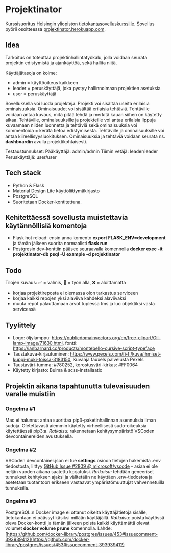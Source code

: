 # Projektinator

Kurssisuoritus Helsingin yliopiston [tietokantasovelluskurssille](https://hy-tsoha.github.io/materiaali/index).
Sovellus pyörii osoitteessa [projektinator.herokuapp.com](https://projektinator.herokuapp.com).

## Idea

Tarkoitus on toteuttaa projektinhallintatyökalu, jolla voidaan seurata projektin edistymistä ja ajankäyttöä, sekä hallita niitä.

Käyttäjätasoja on kolme:

- admin = käyttöoikeus kaikkeen
- leader = peruskäyttäjä, joka pystyy hallinnoimaan projektien asetuksia
- user = peruskäyttäjä

Sovelluksella voi luoda projekteja. Projekti voi sisältää useita erilaisia ominaisuuksia. Ominaisuudet voi sisältää erilaisia tehtäviä. Tehtäville voidaan antaa kuvaus, mitä pitää tehdä ja merkitä kauan siihen on käytetty aikaa. Tehtäville, ominaisuuksille ja projekteille voi antaa erilaisia lippuja kuvaamaan niiden luonnetta ja tehtäviä sekä ominaisuuksia voi kommentoida = kerätä tietoa edistymisestä. Tehtäville ja ominaisuuksille voi antaa kiireellisyysluokituksen. Ominaisuuksia ja tehtäviä voidaan seurata ns. **dashboardin** avulla projektikohtaisesti.

Testaustunnukset:
Pääkäyttäjä: admin/admin
Tiimin vetäjä: leader/leader
Peruskäyttäjä: user/user

## Tech stack

- Python & Flask
- Material Design Lite käyttöliittymäkirjasto
- PostgreSQL
- Suoritetaan Docker-kontitettuna.

## Kehitettäessä sovellusta muistettavia käytännöllisiä komentoja

- Flask hot reload: ensin anna komento **export FLASK_ENV=development** ja tämän jälkeen suorita normaalisti **flask run**
- Postgresin dev-konttiin pääsee seuraavalla komennolla **docker exec -it projektinator-db psql -U example -d projektinator**

## Todo

Tilojen kuvaus: ✅ = valmis, 🏃 = työn alla, ❌ = aloittamatta

- korjaa projektireposta ei olemassa olon tarkastus serviceen
- korjaa kaikki repojen yksi alaviiva kahdeksi alaviivaksi
- muuta repot palauttamaan arvot tuplessa tms ja luo objektiksi vasta servicessä

## Tyylittely

- Logo: öljylamppu: <https://publicdomainvectors.org/en/free-clipart/Oil-lamp-image/71630.html>, fontti: <https://ianbarnard.co/products/montebello-cursive-script-typeface>
- Taustakuva-kirjautuminen: <https://www.pexels.com/fi-fi/kuva/ihmiset-kuppi-muki-toissa-3183150>, Kuvaaja fauxels palvelusta Pexels
- Taustaväri-tumma: #780252, korostusväri-kirkas: #FF0064
- Käytetty kirjasto: Bulma & scss-installaatio

## Projektin aikana tapahtunutta tulevaisuuden varalle muistiin

### Ongelma #1

Mac ei halunnut antaa suorittaa pip3-paketinhallinnan asennuksia ilman sudoja. Oletettavasti aiemmin käytetty virheellisesti sudo-oikeuksia käytettäessä pip3:a. _Ratkaisu:_ rakennetaan kehitysympäristö VSCoden devcontainereiden avustuksella.

### Ongelma #2

VSCoden devcontainer.json ei tue **settings** osioon tietojen hakemista .env tiedostosta, liittyy [GitHub Issue #2809 @ microsoft/vscode](https://github.com/microsoft/vscode/issues/2809) - asiaa ei ole neljän vuoden aikana saatettu korjatuksi. _Ratkaisu:_ tehdään geneeriset tunnukset kehityksen ajaksi ja välitetään ne käyttäen .env-tiedostoa ja asetetaan tuotantoon erikseen vastaavat ympäristömuuttujat vahvennetuilla tunnuksilla.

### Ongelma #3

PostgreSQL:n Docker image ei ottanut oikeita käyttäjätietoja sisälle, tietokantaan ei päässyt käsiksi millään käyttäjällä. _Ratkaisu:_ poista käytössä oleva Docker-kontti ja tämän jälkeen poista kaikki käyttämättä olevat volumet **docker volume prune** komennolla. Lähde: [https://github.com/docker-library/postgres/issues/453#issuecomment-393939412](https://github.com/docker-library/postgres/issues/453#issuecomment-393939412)
